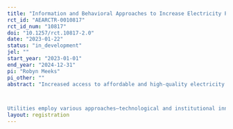 ```yaml
---
title: "Information and Behavioral Approaches to Increase Electricity Payment and Reduce Pollution from Electricity"
rct_id: "AEARCTR-0010817"
rct_id_num: "10817"
doi: "10.1257/rct.10817-2.0"
date: "2023-01-22"
status: "in_development"
jel: ""
start_year: "2023-01-01"
end_year: "2024-12-31"
pi: "Robyn Meeks"
pi_other: ""
abstract: "Increased access to affordable and high-quality electricity services is needed in many low- and middle-income countries. Raising revenue through electrical bill payments can be key to supporting this goal, and help electricity utilities meet increasing electricity demand, while limiting non-technical losses. However, non-payment can result in fewer investments in infrastructure and upgrades, which in turn perpetuates poor service for households. Further, when electricity generation is dominated by fossil fuels, as in Pakistan, greater consumption of electricity services translates into higher carbon emissions. Thus, losses exacerbate the sector’s financial problems and its contributions to climate change. 

Utilities employ various approaches—technological and institutional innovations—to increase payment for electricity services consumed, yet often it remains low. The research team’s prior work in Karachi, Pakistan indicates that this social norm of not paying for electricity is linked to mistrust in billing practices, information failures, and financial constraints. This suggests a role for complementary interventions to shift norms. In partnership with Karachi Electric, researchers propose a randomized evaluation to test transparency, information, and financial interventions designed to decrease the wedge between consumption and generation. Randomizing interventions at the transformer level will allow the researcher team to estimate tons of CO2 abated. "
layout: registration
---
```



